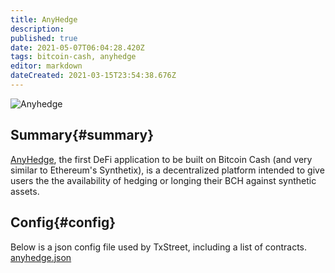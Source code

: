 ```yaml
---
title: AnyHedge
description: 
published: true
date: 2021-05-07T06:04:28.420Z
tags: bitcoin-cash, anyhedge
editor: markdown
dateCreated: 2021-03-15T23:54:38.676Z
---
```


![Anyhedge](https://txstreet.com/static/img/singles/house_logos/anyhedge.png)

## Summary{#summary}

[AnyHedge](https://anyhedge.com/), the first DeFi application to be built on Bitcoin Cash (and very similar to Ethereum's Synthetix), is a decentralized platform intended to give users the the availability of hedging or longing their BCH against synthetic assets.

## Config{#config}

Below is a json config file used by TxStreet, including a list of contracts.
[anyhedge.json](/ethereum/houses/anyhedge.json)